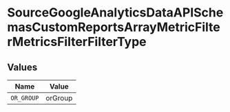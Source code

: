 # SourceGoogleAnalyticsDataAPISchemasCustomReportsArrayMetricFilterMetricsFilterFilterType


## Values

| Name       | Value      |
| ---------- | ---------- |
| `OR_GROUP` | orGroup    |
